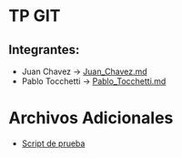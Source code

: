
# TP GIT

## Integrantes:

- Juan Chavez → [Juan_Chavez.md](Juan_Chavez.md)
- Pablo Tocchetti → [Pablo_Tocchetti.md](Pablo_Tocchetti.md)

# Archivos Adicionales
- [Script de prueba](script.js)
